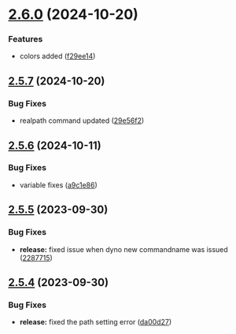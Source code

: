 # [2.6.0](https://github.com/ashindiano/dyno/compare/v2.5.7...v2.6.0) (2024-10-20)


### Features

* colors added ([f29ee14](https://github.com/ashindiano/dyno/commit/f29ee14f21c1d05c676b71379d650729509c9024))



## [2.5.7](https://github.com/ashindiano/dyno/compare/v2.5.6...v2.5.7) (2024-10-20)


### Bug Fixes

* realpath command updated ([29e56f2](https://github.com/ashindiano/dyno/commit/29e56f22195bb2839689aaeada8db41a938da547))



## [2.5.6](https://github.com/ashindiano/dyno/compare/v2.5.5...v2.5.6) (2024-10-11)


### Bug Fixes

* variable fixes ([a9c1e86](https://github.com/ashindiano/dyno/commit/a9c1e86e072c1c5e99e755cb4c4c4a4fa6ddee3d))



## [2.5.5](https://github.com/ashindiano/dyno/compare/v2.5.4...v2.5.5) (2023-09-30)


### Bug Fixes

* **release:** fixed issue when dyno new commandname was issued ([2287715](https://github.com/ashindiano/dyno/commit/22877159c114a10cf31132e4276693be9c4da799))



## [2.5.4](https://github.com/ashindiano/dyno/compare/v2.5.3...v2.5.4) (2023-09-30)


### Bug Fixes

* **release:** fixed the path setting error ([da00d27](https://github.com/ashindiano/dyno/commit/da00d27d4c38232d5783ee9c41dd3fe75d0cdf9e))




